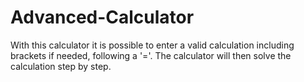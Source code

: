 # Advanced-Calculator
With this calculator it is possible to enter a valid calculation including brackets if needed, following a '='.
The calculator will then solve the calculation step by step.
